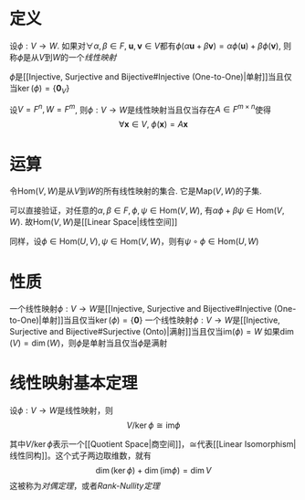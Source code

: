 # 定义
设$\phi: V \to W$. 如果对$\forall \alpha,\beta \in F, \; \boldsymbol u, \boldsymbol v \in V$都有$\phi(\alpha \boldsymbol u + \beta \boldsymbol v)  = \alpha \phi(\boldsymbol u) + \beta \phi(\boldsymbol v)$, 则称$\phi$是从$V$到$W$的一个*线性映射*

$\phi$是[[Injective, Surjective and Bijective#Injective (One-to-One)|单射]]当且仅当$\ker (\phi) = \{\boldsymbol 0_V\}$

设$V = F^n, W = F^m$, 则$\phi: V \to W$是线性映射当且仅当存在$A \in F^{m \times n}$使得
$$
\forall \boldsymbol x \in V,\; \phi(\boldsymbol x) = A \boldsymbol x
$$
# 运算
令$\mathrm{Hom}(V,W)$是从$V$到$W$的所有线性映射的集合. 它是$\mathrm{Map}(V, W)$的子集. 

可以直接验证，对任意的$\alpha, \beta \in F, \phi, \psi \in \mathrm{Hom}(V, W)$, 有$\alpha \phi + \beta \psi \in \mathrm{Hom}(V,W)$. 故$\mathrm{Hom}(V,W)$是[[Linear Space|线性空间]]

同样，设$\phi \in \mathrm{Hom}(U, V), \psi \in \mathrm{Hom}(V, W)$，则有$\psi \circ \phi \in \mathrm{Hom}(U,W)$

# 性质
一个线性映射$\phi: V \to W$是[[Injective, Surjective and Bijective#Injective (One-to-One)|单射]]当且仅当$\ker(\phi) = \{\boldsymbol 0\}$
一个线性映射$\phi: V \to W$是[[Injective, Surjective and Bijective#Surjective (Onto)|满射]]当且仅当$\mathrm{im}(\phi) = W$
如果$\dim(V) = \dim(W)$，则$\phi$是单射当且仅当$\phi$是满射
# 线性映射基本定理
设$\phi:V \to W$是线性映射，则
$$
V / {\ker \phi} \cong \mathrm{im} \phi
$$

其中$V/\ker\phi$表示一个[[Quotient Space|商空间]]，$\cong$代表[[Linear Isomorphism|线性同构]]。这个式子两边取维数，就有
$$
\dim(\ker \phi) + \dim(\mathrm{im} \phi) = \dim V
$$
这被称为*对偶定理*，或者*Rank-Nullity定理*
